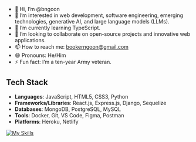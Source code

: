 - 👋 Hi, I’m @bngoon
- 👀 I’m interested in web development, software engineering, emerging technologies, generative AI, and large language models (LLMs).
- 🌱 I’m currently learning TypeScript.
- 💞️ I’m looking to collaborate on open-source projects and innovative web applications.
- 📫 How to reach me: bookerngoon@gmail.com
- 😄 Pronouns: He/Him
- ⚡ Fun fact: I’m a ten-year Army veteran.

## Tech Stack

- **Languages**: JavaScript, HTML5, CSS3, Python
- **Frameworks/Libraries**: React.js, Express.js, Django, Sequelize
- **Databases**: MongoDB, PostgreSQL, MySQL
- **Tools**: Docker, Git, VS Code, Figma, Postman
- **Platforms**: Heroku, Netlify

[![My Skills](https://skillicons.dev/icons?i=js,html,css,python,react,express,django,sequelize,nodejs,mongodb,postgres,mysql,docker,git,vscode,figma,postman,heroku,netlify,vite&theme=light)](https://skillicons.dev)


